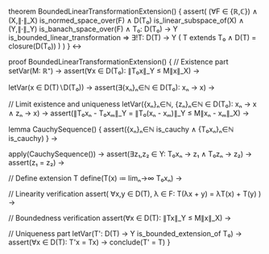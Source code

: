 theorem BoundedLinearTransformationExtension() {
  assert(
    (∀F ∈ {ℝ,ℂ}) ∧ 
    (X,∥·∥_X) is_normed_space_over(F) ∧
    D(T₀) is_linear_subspace_of(X) ∧
    (Y,∥·∥_Y) is_banach_space_over(F) ∧
    T₀: D(T₀) → Y is_bounded_linear_transformation
    ⇒
    ∃!T: D(T) → Y (
      T extends T₀ ∧ 
      D(T) = closure(D(T₀))
    )
  )
} ↔

proof BoundedLinearTransformationExtension() {
  // Existence part
  setVar(M: ℝ⁺) →
  assert(∀x ∈ D(T₀): ∥T₀x∥_Y ≤ M∥x∥_X) →
  
  letVar(x ∈ D(T)∖D(T₀)) →
  assert(∃{xₙ}ₙ∈ℕ ∈ D(T₀): xₙ → x) →
  
  // Limit existence and uniqueness
  letVar({xₙ}ₙ∈ℕ, {zₙ}ₙ∈ℕ ∈ D(T₀): xₙ → x ∧ zₙ → x) →
  assert(∥T₀xₙ - T₀xₘ∥_Y = ∥T₀(xₙ - xₘ)∥_Y ≤ M∥xₙ - xₘ∥_X) →
  
  lemma CauchySequence() {
    assert({xₙ}ₙ∈ℕ is_cauchy ∧ {T₀xₙ}ₙ∈ℕ is_cauchy)
  } →
  
  apply(CauchySequence()) →
  assert(∃z₁,z₂ ∈ Y: T₀xₙ → z₁ ∧ T₀zₙ → z₂) →
  assert(z₁ = z₂) →
  
  // Define extension T
  define(T(x) ≔ limₙ→∞ T₀xₙ) →
  
  // Linearity verification
  assert(
    ∀x,y ∈ D(T), λ ∈ F:
    T(λx + y) = λT(x) + T(y)
  ) →
  
  // Boundedness verification
  assert(∀x ∈ D(T): ∥Tx∥_Y ≤ M∥x∥_X) →
  
  // Uniqueness part
  letVar(T': D(T) → Y is_bounded_extension_of T₀) →
  assert(∀x ∈ D(T): T'x = Tx) →
  conclude(T' = T)
}